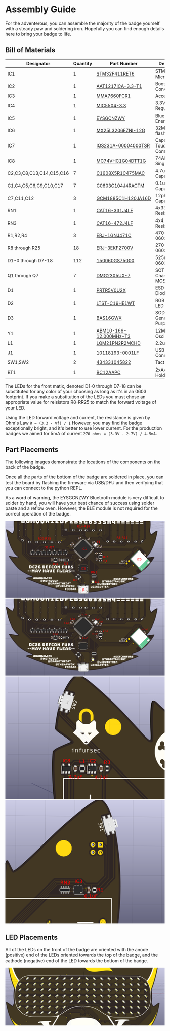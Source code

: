 Assembly Guide
==============

For the adventerous, you can assemble the majority of the badge yourself with a steady paw
and soldering iron. Hopefully you can find enough details here to bring your badge to life.

Bill of Materials
-----------------

| Designator                | Quantity | Part Number                                                                                   | Description |
|---------------------------|----------|-----------------------------------------------------------------------------------------------|-------------|
| IC1                       | 1        | [STM32F411RET6](https://www.mouser.com/ProductDetail/511-STM32F401RET6)                       | STM32F4 Microcontroller |
| IC2                       | 1        | [AAT1217ICA-3.3-T1](https://www.mouser.com/ProductDetail/873-AAT1217ICA3.3T1)                 | Boost Converter |
| IC3                       | 1        | [MMA7660FCR1](http://www.newark.com/nxp/mma7660fct/3-axis-accelerometer-1-5g-dfn/dp/74P0443?st=MMA7660) | Accelerometer |
| IC4                       | 1        | [MIC5504-3.3](https://www.mouser.com/ProductDetail/998-MIC5504-3.3YM5TR)                      | 3.3V LDO Regulator |
| IC5                       | 1        | [EYSGCNZWY](https://www.mouser.com/ProductDetail/963-EYSGCNZWY)                               | Bluetooth Low Energy Module |
| IC6                       | 1        | [MX25L3206EZNI-12G](https://www.digikey.com/product-detail/en/macronix/MX25L3206EZNI-12G/1092-1077-ND/2744760) | 32Mbit SPI flash |
| IC7                       | 1        | [IQS231A-00004000TSR](https://www.mouser.com/ProductDetail/957-IQS231A004000TSR)              | Capacative Touch Controller |
| IC8                       | 1        | [MC74VHC1G04DTT1G](https://www.mouser.com/ProductDetail/863-MC74VHC1G04DTT1G)                 | 74AHC1G04 Single Inverter |
| C2,C3,C8,C13,C14,C15,C16  | 7        | [C1608X5R1C475MAC](https://www.mouser.com/ProductDetail/810-C1608X5R1C475MAC)                 | 4.7uF MLCC Capacitor |
| C1,C4,C5,C6,C9,C10,C17    | 7        | [C0603C104J4RACTM](https://www.mouser.com/ProductDetail/80-C0603C104J4RACTM)                  | 0.1uF MLCC Capacitor |
| C7,C11,C12                | 3        | [GCM1885C1H120JA16D](https://www.mouser.com/ProductDetail/81-GCM1885C1H120JA6D)               | 12pF MLCC Capacitor |
| RN1                       | 1        | [CAT16-331J4LF](https://www.mouser.com/ProductDetail/652-CAT16-331J4LF)                       | 4x330 Ohm Resistor Array |
| RN3                       | 1        | [CAT16-472J4LF](https://www.mouser.com/ProductDetail/652-CAT16-472J4LF)                       | 4x4.7k Ohm Resistor Array |
| R1,R2,R4                  | 3        | [ERJ-1GNJ471C](https://www.mouser.com/ProductDetail/667-ERJ-1GNJ471C)                         | 470 Ohm 0603 Resistor |
| R8 through R25            | 18       | [ERJ-3EKF2700V](https://www.mouser.com/ProductDetail/667-ERJ-3EKF2700V)                       | 270 Ohm 0603 Resistor |
| D1-0 through D7-18        | 112      | [150060GS75000](https://www.mouser.com/ProductDetail/710-150060GS75000)                       | 525nm Green 0603 LED |
| Q1 through Q7             | 7        | [DMG2305UX-7](https://www.mouser.com/ProductDetail/621-DMG2305UX-7)                           | SOT-23 P-Channel MOSFET |
| D1                        | 1        | [PRTR5V0U2X](https://www.mouser.com/ProductDetail/771-PRTR5V0U2X-T-R)                         | ESD Protection Diode |
| D2                        | 1        | [LTST-C19HE1WT](https://www.mouser.com/ProductDetail/859-LTST-C19HE1WT)                       | RGB Status LED |
| D3                        | 1        | [BAS16GWX](https://www.mouser.com/ProductDetail/841-BAS16GWX)                                 | SOD-123 General Purpose Diode |
| Y1                        | 1        | [ABM10-166-12.000MHz-T3](https://www.mouser.com/ProductDetail/815-ABM10-166-12T)              | 12MHz Crystal Oscillator |
| L1                        | 1        | [LQM21PN2R2MCHD](https://www.mouser.com/ProductDetail/81-LQM21PN2R2MCHD)                      | 2.2uH Inductor |
| J1                        | 1        | [10118193-0001LF](https://www.mouser.com/ProductDetail/649-10118193-0001LF)                   | USB Micro-B Connector |
| SW1,SW2                   | 2        | [434331045822](https://www.digikey.com/product-detail/en/wurth-electronics-inc/434331045822/732-7055-1-ND/5225503) | Tactile Switch |
| BT1                       | 1        | [BC12AAPC](https://www.digikey.com/product-detail/en/mpd-memory-protection-devices/BC12AAPC/BC12AAPC-ND/2439230) | 2xAA Battery Holder |

The LEDs for the front matix, denoted D1-0 through D7-18 can be substituted for any color
of your choosing as long as it's in an 0603 footprint. If you make a substitution of the
LEDs you must chose an appropriate value for reisistors R8-RR25  to match the forward
voltage of your LED.

Using the LED forward voltage and current, the resistance is given by Ohm's Law
`R = (3.3 - Vf) / I` However, you may find the badge exceptionally bright, and it's
better to use lower current. For the production badges we aimed for 5mA of current
`270 ohms = (3.3V - 2.7V) / 4.5mA`.

Part Placements
---------------
The following images demonstrate the locations of the components on the back of the badge.

Once all the parts of the bottom of the badge are soldered in place, you can test the board
by flashing the firmware via USB/DFU and then verifying that you can connect to the python
REPL.

As a word of warning, the EYSGCNZWY Bluetooth module is very difficult to solder by hand,
you will have your best chance of success using solder paste and a reflow oven. However,
the BLE module is not required for the correct operation of the badge.

![Component Placement](img/dcfurs-back-components.png "Component Placement")
![Capacitor Placement](img/dcfurs-back-capacitors.png "Capacitor Placement")
![Power Supplies](img/dcfurs-back-power.png "Power Supplies")
![Accelerometer](img/dcfurs-back-accel.png "Accelerometer")

LED Placements
--------------
All of the LEDs on the front of the badge are oriented with the anode (positive) end of the
LEDs oriented towards the top of the badge, and the cathode (negative) end of the LED
towards the bottom of the badge.

![Front LED Matrix](img/dcfurs-front-matrix.png "Front LED Matrix")